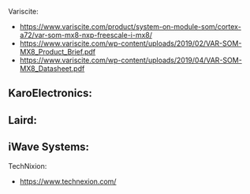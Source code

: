 Variscite:
- https://www.variscite.com/product/system-on-module-som/cortex-a72/var-som-mx8-nxp-freescale-i-mx8/
- https://www.variscite.com/wp-content/uploads/2019/02/VAR-SOM-MX8_Product_Brief.pdf
- https://www.variscite.com/wp-content/uploads/2019/04/VAR-SOM-MX8_Datasheet.pdf


KaroElectronics:
- 


Laird:
- 

iWave Systems:
- 

TechNixion: 
- https://www.technexion.com/
